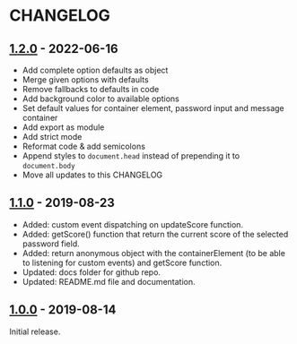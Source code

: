 # CHANGELOG

## [1.2.0] - 2022-06-16

[1.2.0]: https://github.com/from-home-de/pswmeter/compare/v1.1...v1.2.0

* Add complete option defaults as object
* Merge given options with defaults
* Remove fallbacks to defaults in code
* Add background color to available options
* Set default values for container element, password input and message container
* Add export as module
* Add strict mode
* Reformat code & add semicolons
* Append styles to `document.head` instead of prepending it to `document.body`
* Move all updates to this CHANGELOG

## [1.1.0] - 2019-08-23

[1.1.0]: https://github.com/from-home-de/pswmeter/compare/v1.0...v1.1

* Added: custom event dispatching on updateScore function.
* Added: getScore() function that return the current score of the selected password field.
* Added: return anonymous object with the containerElement (to be able to listening for custom events) and getScore
  function.
* Updated: docs folder for github repo.
* Updated: README.md file and documentation.

## [1.0.0] - 2019-08-14

[1.0.0]: https://github.com/from-home-de/pswmeter/tree/v1.0

Initial release.